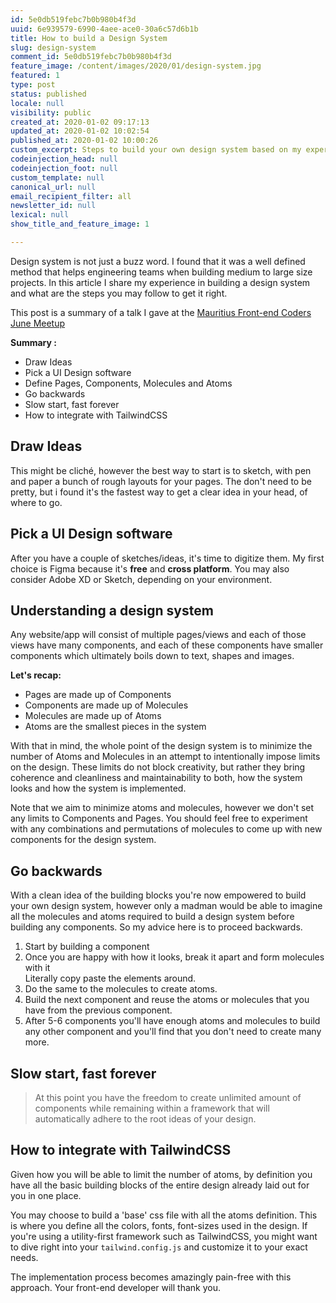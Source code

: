```yaml
---
id: 5e0db519febc7b0b980b4f3d
uuid: 6e939579-6990-4aee-ace0-30a6c57d6b1b
title: How to build a Design System
slug: design-system
comment_id: 5e0db519febc7b0b980b4f3d
feature_image: /content/images/2020/01/design-system.jpg
featured: 1
type: post
status: published
locale: null
visibility: public
created_at: 2020-01-02 09:17:13
updated_at: 2020-01-02 10:02:54
published_at: 2020-01-02 10:00:26
custom_excerpt: Steps to build your own design system based on my experience.
codeinjection_head: null
codeinjection_foot: null
custom_template: null
canonical_url: null
email_recipient_filter: all
newsletter_id: null
lexical: null
show_title_and_feature_image: 1

---
```


Design system is not just a buzz word. I found that it was a well defined method that helps engineering teams when building medium to large size projects. In this article I share my experience in building a design system and what are the steps you may follow to get it right.

This post is a summary of a talk I gave at the [Mauritius Front-end Coders June Meetup](https://www.meetup.com/frontendcodersmauritius/events/261929807/)

**Summary :**

*   Draw Ideas
*   Pick a UI Design software
*   Define Pages, Components, Molecules and Atoms
*   Go backwards
*   Slow start, fast forever
*   How to integrate with TailwindCSS

## Draw Ideas

This might be cliché, however the best way to start is to sketch, with pen and paper a bunch of rough layouts for your pages. The don't need to be pretty, but i found it's the fastest way to get a clear idea in your head, of where to go.

## Pick a UI Design software

After you have a couple of sketches/ideas, it's time to digitize them. My first choice is Figma because it's **free** and **cross platform**. You may also consider Adobe XD or Sketch, depending on your environment.

## Understanding a design system

Any website/app will consist of multiple pages/views and each of those views have many components, and each of these components have smaller components which ultimately boils down to text, shapes and images.

**Let's recap:**

*   Pages are made up of Components
*   Components are made up of Molecules
*   Molecules are made up of Atoms
*   Atoms are the smallest pieces in the system

With that in mind, the whole point of the design system is to minimize the number of Atoms and Molecules in an attempt to intentionally impose limits on the design. These limits do not block creativity, but rather they bring coherence and cleanliness and maintainability to both, how the system looks and how the system is implemented.

Note that we aim to minimize atoms and molecules, however we don't set any limits to Components and Pages. You should feel free to experiment with any combinations and permutations of molecules to come up with new components for the design system.

## Go backwards

With a clean idea of the building blocks you're now empowered to build your own design system, however only a madman would be able to imagine all the molecules and atoms required to build a design system before building any components. So my advice here is to proceed backwards.

1.  Start by building a component
2.  Once you are happy with how it looks, break it apart and form molecules with it  
    Literally copy paste the elements around.
3.  Do the same to the molecules to create atoms.
4.  Build the next component and reuse the atoms or molecules that you have from the previous component.
5.  After 5-6 components you'll have enough atoms and molecules to build any other component and you'll find that you don't need to create many more.

## Slow start, fast forever

> At this point you have the freedom to create unlimited amount of components while remaining within a framework that will automatically adhere to the root ideas of your design.

## How to integrate with TailwindCSS

Given how you will be able to limit the number of atoms, by definition you have all the basic building blocks of the entire design already laid out for you in one place.

You may choose to build a 'base' css file with all the atoms definition. This is where you define all the colors, fonts, font-sizes used in the design. If you're using a utility-first framework such as TailwindCSS, you might want to dive right into your `tailwind.config.js` and customize it to your exact needs.

The implementation process becomes amazingly pain-free with this approach. Your front-end developer will thank you.